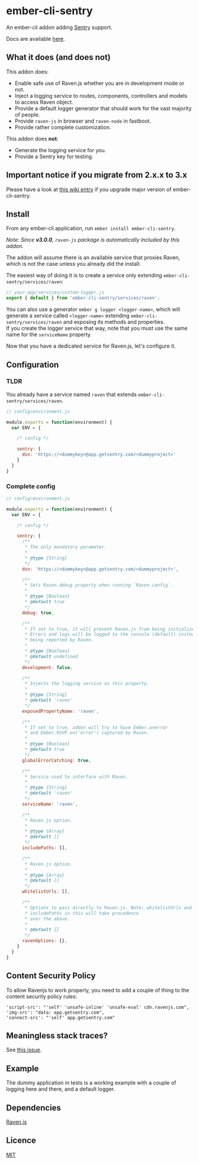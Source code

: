 ember-cli-sentry
================

An ember-cli addon adding [Sentry](https://www.getsentry.com) support.

Docs are available [here](https://damiencaselli.github.io/ember-cli-sentry/).

## What it does (and does not)

This addon does:

* Enable safe use of Raven.js whether you are in development mode or not.
* Inject a logging service to routes, components, controllers and models to access Raven object.
* Provide a default logger generator that should work for the vast majority of people.
* Provide `raven-js` in browser and `raven-node` in fastboot.
* Provide rather complete customization.

This addon does **not**:

* Generate the logging service for you.
* Provide a Sentry key for testing.

## Important notice if you migrate from 2.x.x to 3.x

Please have a look at [this wiki entry](https://github.com/damiencaselli/ember-cli-sentry/wiki/Migration-from-2.x.x-to-3.x) if you upgrade major version of ember-cli-sentry.

## Install

From any ember-cli application, run `ember install ember-cli-sentry`.

_Note: Since **v3.0.0**, `raven-js` package is automatically included by this addon._

The addon will assume there is an available service that proxies Raven, which is not the case unless you already did the install.

The easiest way of doing it is to create a service only extending `ember-cli-sentry/services/raven`:

```js
// your-app/services/custom-logger.js
export { default } from 'ember-cli-sentry/services/raven';
```

You can also use a generator `ember g logger <logger-name>`, which will generate a service called `<logger-name>` extending `ember-cli-sentry/services/raven` and exposing its methods and properties.  
If you create the logger service that way, note that you must use the same name for the `serviceName` property.


Now that you have a dedicated service for Raven.js, let's configure it.

## Configuration

### TLDR

You already have a service named `raven` that extends `ember-cli-sentry/services/raven`.

```js
// config/environment.js

module.exports = function(environment) {
  var ENV = {

    /* config */

    sentry: {
      dsn: 'https://<dummykey>@app.getsentry.com/<dummyproject>'
    }
  }
}
```

### Complete config

```js
// config/environment.js

module.exports = function(environment) {
  var ENV = {

    /* config */

    sentry: {
      /**
       * The only mandatory parameter.
       *
       * @type {String}
       */
      dsn: 'https://<dummykey>@app.getsentry.com/<dummyproject>',

      /**
       * Sets Raven.debug property when running `Raven.config`.
       *
       * @type {Boolean}
       * @default true
       */
      debug: true,

      /**
       * If set to true, it will prevent Raven.js from being initialized.
       * Errors and logs will be logged to the console (default) instead of
       * being reported by Raven.
       *
       * @type {Boolean}
       * @default undefined
       */
      development: false,

      /**
       * Injects the logging service as this property.
       *
       * @type {String}
       * @default 'raven'
       */
      exposedPropertyName: 'raven',

      /**
       * If set to true, addon will try to have Ember.onerror
       * and Ember.RSVP.on('error') captured by Raven.
       *
       * @type {Boolean}
       * @default true
       */
      globalErrorCatching: true,

      /**
       * Service used to interface with Raven.
       *
       * @type {String}
       * @default 'raven'
       */
      serviceName: 'raven',

      /**
       * Raven.js option.
       *
       * @type {Array}
       * @default []
       */
      includePaths: [],

      /**
       * Raven.js option.
       *
       * @type {Array}
       * @default []
       */
      whitelistUrls: [],

      /**
       * Options to pass directly to Raven.js. Note: whitelistUrls and
       * includePaths in this will take precedence
       * over the above.
       *
       * @default {}
       */
      ravenOptions: {},
    }
  }
}
```

## Content Security Policy

To allow Ravenjs to work properly, you need to add a couple of thing to the content security policy rules:

```
'script-src': "'self' 'unsafe-inline' 'unsafe-eval' cdn.ravenjs.com",
'img-src': "data: app.getsentry.com",
'connect-src': "'self' app.getsentry.com"
```

## Meaningless stack traces?

See [this issue](https://github.com/damiencaselli/ember-cli-sentry/issues/28).

## Example

The dummy application in tests is a working example with a couple of logging here and there, and a default logger.

## Dependencies

[Raven.js](https://github.com/getsentry/raven-js)

## Licence

[MIT](https://raw.githubusercontent.com/damiencaselli/ember-cli-sentry/master/LICENSE.md)
